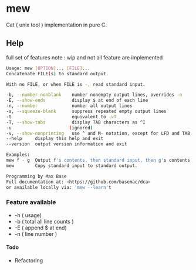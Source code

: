 # mew

Cat ( unix tool ) implementation in pure C. 








## Help

full set of features
note :  wip and not all feature are implemented
```bash
Usage: mew [OPTION]... [FILE]...
Concatenate FILE(s) to standard output.

With no FILE, or when FILE is -, read standard input.

-b, --number-nonblank    number nonempty output lines, overrides -n
-E, --show-ends          display $ at end of each line
-n, --number             number all output lines
-s, --squeeze-blank      suppress repeated empty output lines
-t                       equivalent to -vT
-T, --show-tabs          display TAB characters as ^I
-u                      (ignored)
-v, --show-nonprinting   use ^ and M- notation, except for LFD and TAB
--help     display this help and exit
--version  output version information and exit

Examples:
mew f - g  Output f's contents, then standard input, then g's contents.
mew        Copy standard input to standard output.

Programming by Max Base
Full documentation at: <https://github.com/basemac/dca>
or available locally via: 'mew --learn't
```





### Feature available
- -h  ( usage)
- -b  ( total all line counts )
- -E  ( append $ at end)
- -n  ( line number )



#### Todo
- Refactoring
